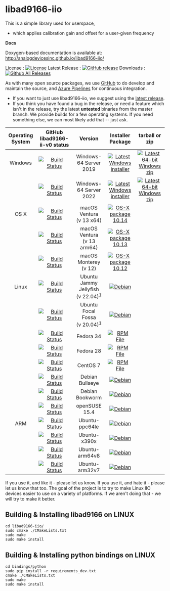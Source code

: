 # libad9166-iio

This is a simple library used for userspace,
 - which applies calibration gain and offset for a user-given frequency
 
**Docs**

Doxygen-based documentation is available at: http://analogdevicesinc.github.io/libad9166-iio/


License : [![License](https://img.shields.io/badge/license-LGPL2-blue.svg)](https://github.com/analogdevicesinc/libad9166-iio/blob/master/COPYING.txt)
Latest Release : [![GitHub release](https://img.shields.io/github/release/analogdevicesinc/libad9166-iio.svg)](https://github.com/analogdevicesinc/libad9166-iio/releases/latest)
Downloads :  [![Github All Releases](https://img.shields.io/github/downloads/analogdevicesinc/libad9166-iio/total.svg)](https://github.com/analogdevicesinc/libad9166-iio/releases/latest)

As with many open source packages, we use [GitHub](https://github.com/analogdevicesinc/libad9166-iio) to do develop and maintain the source, and [Azure Pipelines](https://azure.microsoft.com/en-gb/services/devops/pipelines/) for continuous integration.
  - If you want to just use libad9166-iio, we suggest using the [latest release](https://github.com/analogdevicesinc/libad9166-iio/releases/latest).
  - If you think you have found a bug in the release, or need a feature which isn't in the release, try the latest **untested** binaries from the master branch. We provide builds for a few operating systems. If you need something else, we can most likely add that -- just ask.

| Operating System        | GitHub libad9166-ii-v0 status  | Version |  Installer Package  | tarball or zip |
|:-----------------------:|:---------------------:|:-------:|:-------------------:|:--------------:|
| Windows                 | [![Build Status](https://dev.azure.com/AnalogDevices/OpenSource/_apis/build/status%2Fanalogdevicesinc.libad9166-iio?branchName=libad9166-iio-v0&jobName=WindowsBuilds&configuration=WindowsBuilds%20VS2019_Win64)](https://dev.azure.com/AnalogDevices/OpenSource/_build/latest?definitionId=41&branchName=libad9166-iio-v0) | Windows-64 Server 2019 | [![Latest Windows installer](https://raw.githubusercontent.com/wiki/analogdevicesinc/libiio/img/win_box.png)](https://swdownloads.analog.com/cse/azure_builds/libad9166-setup.exe) | [![Latest 64-bit Windows zip](https://raw.githubusercontent.com/wiki/analogdevicesinc/libiio/img/win_box.png)](https://swdownloads.analog.com/cse/azure_builds/Windows-VS-2019-x64-latest_libad9166-iio-v0_libad9166.zip) |
|  | [![Build Status](https://dev.azure.com/AnalogDevices/OpenSource/_apis/build/status%2Fanalogdevicesinc.libad9166-iio?branchName=libad9166-iio-v0&jobName=WindowsBuilds&configuration=WindowsBuilds%20VS2022)](https://dev.azure.com/AnalogDevices/OpenSource/_build/latest?definitionId=41&branchName=libad9166-iio-v0) | Windows-64 Server 2022 | [![Latest Windows installer](https://raw.githubusercontent.com/wiki/analogdevicesinc/libiio/img/win_box.png)](https://swdownloads.analog.com/cse/azure_builds/libad9166-setup.exe) | [![Latest 64-bit Windows zip](https://raw.githubusercontent.com/wiki/analogdevicesinc/libiio/img/win_box.png)](https://swdownloads.analog.com/cse/azure_builds/Windows-VS-2022-x64-latest_libad9166-iio-v0_libad9166.zip) |
| OS X                    |  [![Build Status](https://dev.azure.com/AnalogDevices/OpenSource/_apis/build/status%2Fanalogdevicesinc.libad9166-iio?branchName=libad9166-iio-v0&jobName=macOSBuilds&configuration=macOSBuilds%20macOS_13_x64)](https://dev.azure.com/AnalogDevices/OpenSource/_build/latest?definitionId=41&branchName=libad9166-iio-v0) | macOS Ventura <br />(v 13 x64) | [![OS-X package 10.14](https://raw.githubusercontent.com/wiki/analogdevicesinc/libiio/img/osx_box.png)](https://swdownloads.analog.com/cse/azure_builds/macOS-13-x64_latest_libad9166-iio-v0_libad9166.pkg) | |
|  | [![Build Status](https://dev.azure.com/AnalogDevices/OpenSource/_apis/build/status%2Fanalogdevicesinc.libad9166-iio?branchName=libad9166-iio-v0&jobName=macOSBuilds&configuration=macOSBuilds%20macOS_13_arm64)](https://dev.azure.com/AnalogDevices/OpenSource/_build/latest?definitionId=41&branchName=libad9166-iio-v0) |  macOS Ventura <br />(v 13 arm64) | [![OS-X package 10.13](https://raw.githubusercontent.com/wiki/analogdevicesinc/libiio/img/osx_box.png)](https://swdownloads.analog.com/cse/azure_builds/macOS-13-arm64_latest_libad9166-iio-v0_libad9166.pkg) | |
|  | [![Build Status](https://dev.azure.com/AnalogDevices/OpenSource/_apis/build/status%2Fanalogdevicesinc.libad9166-iio?branchName=libad9166-iio-v0&jobName=macOSBuilds&configuration=macOSBuilds%20macOS_12)](https://dev.azure.com/AnalogDevices/OpenSource/_build/latest?definitionId=41&branchName=libad9166-iio-v0) | macOS Monterey <br />(v 12) | [![OS-X package 10.12](https://raw.githubusercontent.com/wiki/analogdevicesinc/libiio/img/osx_box.png)](https://swdownloads.analog.com/cse/azure_builds/macOS-12_latest_libad9166-iio-v0_libad9166.pkg) | |
| Linux                 | [![Build Status](https://dev.azure.com/AnalogDevices/OpenSource/_apis/build/status%2Fanalogdevicesinc.libad9166-iio?branchName=libad9166-iio-v0&jobName=LinuxBuilds&configuration=LinuxBuilds%20ubuntu_22_04_x86_64)](https://dev.azure.com/AnalogDevices/OpenSource/_build/latest?definitionId=41&branchName=libad9166-iio-v0) |  Ubuntu Jammy Jellyfish<br />(v 22.04)<sup>1</sup>  | [![Debian](https://raw.githubusercontent.com/wiki/analogdevicesinc/libiio/img/deb.png)](https://swdownloads.analog.com/cse/azure_builds/Ubuntu-22.04_latest_libad9166-iio-v0_libad9166.deb) | |
|  | [![Build Status](https://dev.azure.com/AnalogDevices/OpenSource/_apis/build/status%2Fanalogdevicesinc.libad9166-iio?branchName=libad9166-iio-v0&jobName=LinuxBuilds&configuration=LinuxBuilds%20ubuntu_20_04_x86_64)](https://dev.azure.com/AnalogDevices/OpenSource/_build/latest?definitionId=41&branchName=libad9166-iio-v0) | Ubuntu Focal Fossa<br />(v 20.04)<sup>1</sup> | [![Debian](https://raw.githubusercontent.com/wiki/analogdevicesinc/libiio/img/deb.png)](https://swdownloads.analog.com/cse/azure_builds/Ubuntu-20.04_latest_libad9166-iio-v0_libad9166.deb) | |
|  | [![Build Status](https://dev.azure.com/AnalogDevices/OpenSource/_apis/build/status%2Fanalogdevicesinc.libad9166-iio?branchName=libad9166-iio-v0&jobName=LinuxBuilds&configuration=LinuxBuilds%20fedora34)](https://dev.azure.com/AnalogDevices/OpenSource/_build/latest?definitionId=41&branchName=libad9166-iio-v0) | Fedora 34  | [![RPM File](https://raw.githubusercontent.com/wiki/analogdevicesinc/libiio/img/rpm.png)](https://swdownloads.analog.com/cse/azure_builds/Fedora-34_latest_libad9166-iio-v0_libad9166.rpm)  | |
|  | [![Build Status](https://dev.azure.com/AnalogDevices/OpenSource/_apis/build/status%2Fanalogdevicesinc.libad9166-iio?branchName=libad9166-iio-v0&jobName=LinuxBuilds&configuration=LinuxBuilds%20fedora28)](https://dev.azure.com/AnalogDevices/OpenSource/_build/latest?definitionId=41&branchName=libad9166-iio-v0) | Fedora 28  | [![RPM File](https://raw.githubusercontent.com/wiki/analogdevicesinc/libiio/img/rpm.png)](https://swdownloads.analog.com/cse/azure_builds/Fedora-28_latest_libad9166-iio-v0_libad9166.rpm)  | |
|  | [![Build Status](https://dev.azure.com/AnalogDevices/OpenSource/_apis/build/status%2Fanalogdevicesinc.libad9166-iio?branchName=libad9166-iio-v0&jobName=LinuxBuilds&configuration=LinuxBuilds%20centos_7)](https://dev.azure.com/AnalogDevices/OpenSource/_build/latest?definitionId=41&branchName=libad9166-iio-v0) | CentOS 7  | [![RPM File](https://raw.githubusercontent.com/wiki/analogdevicesinc/libiio/img/rpm.png)](https://swdownloads.analog.com/cse/azure_builds/CentOS-7_latest_libad9166-iio-v0_libad9166.rpm)  |  |
|  | [![Build Status](https://dev.azure.com/AnalogDevices/OpenSource/_apis/build/status%2Fanalogdevicesinc.libad9166-iio?branchName=libad9166-iio-v0&jobName=LinuxBuilds&configuration=LinuxBuilds%20debian_bullseye)](https://dev.azure.com/AnalogDevices/OpenSource/_build/latest?definitionId=41&branchName=libad9166-iio-v0) | Debian Bullseye | [![Debian](https://raw.githubusercontent.com/wiki/analogdevicesinc/libiio/img/deb.png)](https://swdownloads.analog.com/cse/azure_builds/Debian-11_latest_libad9166-iio-v0_libad9166.deb) |  |
|  | [![Build Status](https://dev.azure.com/AnalogDevices/OpenSource/_apis/build/status%2Fanalogdevicesinc.libad9166-iio?branchName=libad9166-iio-v0&jobName=LinuxBuilds&configuration=LinuxBuilds%20debian_bookworm)](https://dev.azure.com/AnalogDevices/OpenSource/_build/latest?definitionId=41&branchName=libad9166-iio-v0) | Debian Bookworm | [![Debian](https://raw.githubusercontent.com/wiki/analogdevicesinc/libiio/img/deb.png)](https://swdownloads.analog.com/cse/azure_builds/Debian-12_latest_libad9166-iio-v0_libad9166.deb) |  |
|  | [![Build Status](https://dev.azure.com/AnalogDevices/OpenSource/_apis/build/status%2Fanalogdevicesinc.libad9166-iio?branchName=libad9166-iio-v0&jobName=LinuxBuilds&configuration=LinuxBuilds%20opensuse_15_4)](https://dev.azure.com/AnalogDevices/OpenSource/_build/latest?definitionId=41&branchName=libad9166-iio-v0) | openSUSE 15.4 | [![Debian](https://raw.githubusercontent.com/wiki/analogdevicesinc/libiio/img/deb.png)](https://swdownloads.analog.com/cse/azure_builds/openSUSE-15.4_latest_libad9166-iio-v0_libad9166.deb) |  |
| ARM                 | [![Build Status](https://dev.azure.com/AnalogDevices/OpenSource/_apis/build/status%2Fanalogdevicesinc.libad9166-iio?branchName=libad9166-iio-v0&jobName=ARMBuilds&configuration=ARMBuilds%20ubuntu-ppc64le)](https://dev.azure.com/AnalogDevices/OpenSource/_build/latest?definitionId=41&branchName=libad9166-iio-v0) | Ubuntu-ppc64le | [![Debian](https://raw.githubusercontent.com/wiki/analogdevicesinc/libiio/img/deb.png)](https://swdownloads.analog.com/cse/azure_builds/Ubuntu-ppc64le_latest_libad9166-iio-v0_libad9166.deb) |  |
|  | [![Build Status](https://dev.azure.com/AnalogDevices/OpenSource/_apis/build/status%2Fanalogdevicesinc.libad9166-iio?branchName=libad9166-iio-v0&jobName=ARMBuilds&configuration=ARMBuilds%20ubuntu-x390x)](https://dev.azure.com/AnalogDevices/OpenSource/_build/latest?definitionId=41&branchName=libad9166-iio-v0) | Ubuntu-x390x | [![Debian](https://raw.githubusercontent.com/wiki/analogdevicesinc/libiio/img/deb.png)](https://swdownloads.analog.com/cse/azure_builds/Ubuntu-x390x_latest_libad9166-iio-v0_libad9166.deb) |  |
|  | [![Build Status](https://dev.azure.com/AnalogDevices/OpenSource/_apis/build/status%2Fanalogdevicesinc.libad9166-iio?branchName=libad9166-iio-v0&jobName=ARMBuilds&configuration=ARMBuilds%20debian_buster_arm64v8)](https://dev.azure.com/AnalogDevices/OpenSource/_build/latest?definitionId=41&branchName=libad9166-iio-v0) | Ubuntu-arm64v8 | [![Debian](https://raw.githubusercontent.com/wiki/analogdevicesinc/libiio/img/deb.png)](https://swdownloads.analog.com/cse/azure_builds/Ubuntu-arm64v8_latest_libad9166-iio-v0_libad9166.deb) |  |
|  | [![Build Status](https://dev.azure.com/AnalogDevices/OpenSource/_apis/build/status%2Fanalogdevicesinc.libad9166-iio?branchName=libad9166-iio-v0&jobName=ARMBuilds&configuration=ARMBuilds%20debian_buster_arm32v7)](https://dev.azure.com/AnalogDevices/OpenSource/_build/latest?definitionId=41&branchName=libad9166-iio-v0) | Ubuntu-arm32v7 | [![Debian](https://raw.githubusercontent.com/wiki/analogdevicesinc/libiio/img/deb.png)](https://swdownloads.analog.com/cse/azure_builds/Ubuntu-arm32v7_latest_libad9166-iio-v0_libad9166.deb) |  |

If you use it, and like it - please let us know. If you use it, and hate it - please let us know that too. The goal of the project is to try to make Linux IIO devices easier to use on a variety of platforms. If we aren't doing that - we will try to make it better.


## Building & Installing libad9166 on LINUX

```
cd libad9166-iio/
sudo cmake ./CMakeLists.txt
sudo make
sudo make install
```

## Building & Installing python bindings on LINUX
```
cd bindings/python
sudo pip install -r requirements_dev.txt
cmake ./CMakeLists.txt
sudo make
sudo make install
```
